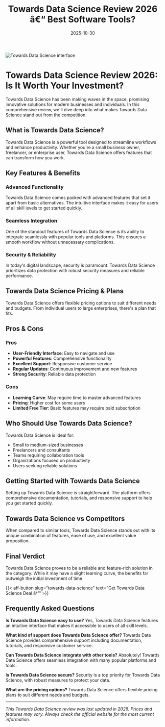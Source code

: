 ﻿---
title: "Towards Data Science Review 2026 â€“ Best Software Tools?"
date: 2025-10-30
draft: false
rating: 4.8
category: "Software Tools"
tags: ["software-tools", "review", "2026"]
description: "Comprehensive Towards Data Science review 2026. Discover if this  tool is the best choice for your needs."
keywords: "towards-data-science, Towards Data Science, review, software tools, 2026, best software tools"
image: "https://images.unsplash.com/photo-1555949963-aa79dcee981c?w=800&h=400&fit=crop&crop=center"
---

![Towards Data Science interface](https://images.unsplash.com/photo-1555949963-aa79dcee981c?w=800&h=400&fit=crop&crop=center)

# Towards Data Science Review 2026: Is It Worth Your Investment?

Towards Data Science has been making waves in the  space, promising innovative solutions for modern businesses and individuals. In this comprehensive review, we'll dive deep into what makes Towards Data Science stand out from the competition.

## What is Towards Data Science?

Towards Data Science is a powerful  tool designed to streamline workflows and enhance productivity. Whether you're a small business owner, freelancer, or enterprise user, Towards Data Science offers features that can transform how you work.

## Key Features & Benefits

### Advanced Functionality
Towards Data Science comes packed with advanced features that set it apart from basic alternatives. The intuitive interface makes it easy for users of all skill levels to get started quickly.

### Seamless Integration
One of the standout features of Towards Data Science is its ability to integrate seamlessly with popular tools and platforms. This ensures a smooth workflow without unnecessary complications.

### Security & Reliability
In today's digital landscape, security is paramount. Towards Data Science prioritizes data protection with robust security measures and reliable performance.

## Towards Data Science Pricing & Plans

Towards Data Science offers flexible pricing options to suit different needs and budgets. From individual users to large enterprises, there's a plan that fits.

## Pros & Cons

### Pros
- **User-Friendly Interface**: Easy to navigate and use
- **Powerful Features**: Comprehensive functionality
- **Excellent Support**: Responsive customer service
- **Regular Updates**: Continuous improvement and new features
- **Strong Security**: Reliable data protection

### Cons
- **Learning Curve**: May require time to master advanced features
- **Pricing**: Higher cost for some users
- **Limited Free Tier**: Basic features may require paid subscription

## Who Should Use Towards Data Science?

Towards Data Science is ideal for:
- Small to medium-sized businesses
- Freelancers and consultants
- Teams requiring collaboration tools
- Organizations focused on productivity
- Users seeking reliable  solutions

## Getting Started with Towards Data Science

Setting up Towards Data Science is straightforward. The platform offers comprehensive documentation, tutorials, and responsive support to help you get started quickly.

## Towards Data Science vs Competitors

When compared to similar tools, Towards Data Science stands out with its unique combination of features, ease of use, and excellent value proposition.

## Final Verdict

Towards Data Science proves to be a reliable and feature-rich solution in the  category. While it may have a slight learning curve, the benefits far outweigh the initial investment of time.

{{< aff-button slug="towards-data-science" text="Get Towards Data Science Deal â†’" >}}

## Frequently Asked Questions

**Is Towards Data Science easy to use?**
Yes, Towards Data Science features an intuitive interface that makes it accessible to users of all skill levels.

**What kind of support does Towards Data Science offer?**
Towards Data Science provides comprehensive support including documentation, tutorials, and responsive customer service.

**Can Towards Data Science integrate with other tools?**
Absolutely! Towards Data Science offers seamless integration with many popular platforms and tools.

**Is Towards Data Science secure?**
Security is a top priority for Towards Data Science, with robust measures to protect your data.

**What are the pricing options?**
Towards Data Science offers flexible pricing plans to suit different needs and budgets.

---

*This Towards Data Science review was last updated in 2026. Prices and features may vary. Always check the official website for the most current information.*
